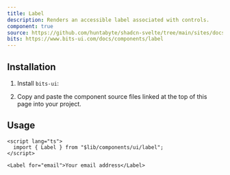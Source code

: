 ```yaml
---
title: Label
description: Renders an accessible label associated with controls.
component: true
source: https://github.com/huntabyte/shadcn-svelte/tree/main/sites/docs/src/lib/registry/default/ui/label
bits: https://www.bits-ui.com/docs/components/label
---
```


<script>
  import { ComponentPreview, ManualInstall, PMAddComp, PMInstall } from '$lib/components/docs';
</script>

<ComponentPreview name="label-demo">

<div />

</ComponentPreview>

## Installation

<PMAddComp name="label" />

<ManualInstall>

1. Install `bits-ui`:

<PMInstall command="bits-ui" />

2. Copy and paste the component source files linked at the top of this page into your project.

</ManualInstall>

## Usage

```svelte
<script lang="ts">
  import { Label } from "$lib/components/ui/label";
</script>

<Label for="email">Your email address</Label>
```
